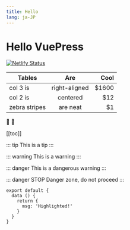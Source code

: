 ```yaml
---
title: Hello
lang: ja-JP
---
```

# Hello VuePress

[![Netlify Status](https://api.netlify.com/api/v1/badges/a7ebf51a-39b6-4f7b-902f-b22b14b3a6bc/deploy-status)](https://app.netlify.com/sites/freedom-kaiba-io/deploys)


| Tables        | Are           | Cool  |
| ------------- |:-------------:| -----:|
| col 3 is      | right-aligned | $1600 |
| col 2 is      | centered      |   $12 |
| zebra stripes | are neat      |    $1 |

:tada: :100:

[[toc]]

::: tip
This is a tip
:::

::: warning
This is a warning
:::

::: danger
This is a dangerous warning
:::

::: danger STOP
Danger zone, do not proceed
:::

``` js{4}
export default {
  data () {
    return {
      msg: 'Highlighted!'
    }
  }
}
```
